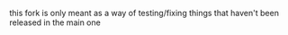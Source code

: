 this fork is only meant as a way of testing/fixing things that haven't been released in the main one
